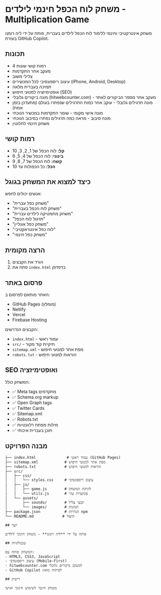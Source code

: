 # משחק לוח הכפל חינמי לילדים - Multiplication Game

משחק אינטרקטיבי וחינמי ללימוד לוח הכפל לילדים בעברית, פותח על ידי ליה רומנו בעזרת GitHub Copilot.

## תכונות

- 4 רמות קושי שונות
- מעקב אחר התקדמות
- צלילי משוב
- עיצוב ריספונסיבי לכל המכשירים (iPhone, Android, Desktop)
- תמיכה בעברית מלאה
- אופטימיזציה למנועי חיפוש (SEO)
- מונה ביקורים גלובלי (hitwebcounter.com) - מעקב אחר מספר הביקורים לאתר
- מונה תרגילים גלובלי - עוקב אחר כמות התרגילים שנפתרו בעולם (מתעדכן בזמן אמת)
- מונה אישי מקומי - שומר התקדמות במכשיר הנוכחי
- מונה סיבוב - מראה כמה תרגילים נפתרו בסיבוב הנוכחי
- משחק חינמי לחלוטין

## רמות קושי

- **קל:** לוח הכפל של 1, 2, 3, 10
- **בינוני:** לוח הכפל של 4, 5, 6
- **קשה:** לוח הכפל של 7, 8, 9
- **הכל:** כל הכפולות עד 10

## כיצד למצוא את המשחק בגוגל

אנשים יכולים לחפש:
- "משחק כפל עברית"
- "משחק לוח הכפל בעברית"
- "משחק מתמטיקה לילדים עברית"
- "תרגול לוח הכפל"
- "משחק כפל אונליין"
- "לוח כפל אינטראקטיבי"
- "משחק כפל חינמי"

## הרצה מקומית

1. הורד את הקבצים
2. פתח את `index.html` בדפדפן

## פרסום באתר

האתר מותאם לפרסום ב:
- GitHub Pages (מומלץ)
- Netlify
- Vercel
- Firebase Hosting

הקבצים הנדרשים:
- `index.html` - עמוד ראשי
- `src/` - תיקיית קוד מקור
- `sitemap.xml` - מפת אתר למנועי חיפוש
- `robots.txt` - הוראות למנועי חיפוש

## SEO ואופטימיזציה

המשחק כולל:
- ✅ Meta tags מתקדמים
- ✅ Schema.org markup
- ✅ Open Graph tags
- ✅ Twitter Cards
- ✅ Sitemap.xml
- ✅ Robots.txt
- ✅ מילות מפתח רלוונטיות
- ✅ תוכן בעברית איכותי

## מבנה הפרויקט
```
├── index.html              # עמוד ראשי (GitHub Pages)
├── sitemap.xml            # מפת אתר למנועי חיפוש
├── robots.txt             # הוראות למנועי חיפוש
├── src/
│   ├── css/
│   │   └── styles.css     # עיצוב ריספונסיבי
│   ├── js/
│   │   ├── game.js        # לוגיקת המשחק
│   │   └── utils.js       # פונקציות עזר
│   └── assets/
│       ├── sounds/        # קבצי צליל
│       └── images/        # תמונות
├── package.json           # הגדרות npm
└── README.md             # תיעוד

## יוצר

פותח על ידי **ליה רומנו** - משחק חינוכי לילדים

## טכנולוגיות

המשחק פותח עם:
- HTML5, CSS3, JavaScript
- עיצוב ריספונסיבי (Mobile-First)
- hitwebcounter.com למעקב ביקורים גלובלי
- GitHub Copilot לפיתוח מואץ

## רישיון

משחק חינמי לשימוש חינוכי ואישי